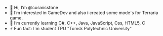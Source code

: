 - 👋 Hi, I’m @cosmicstone
- 👀 I’m interested in GameDev and also i created some mode`s for Terraria game.
- 🌱 I’m currently learning C#, C++, Java, JavaScript, Css, HTML5, C
- ⚡ Fun fact: I`m student TPU "Tomsk Polytechnic University"

<!---
cosmicstone/cosmicstone is a ✨ special ✨ repository because its `README.md` (this file) appears on your GitHub profile.
You can click the Preview link to take a look at your changes.
--->
